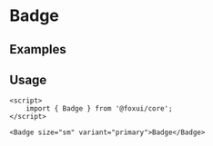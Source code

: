 <script>
	import Example from './Example.svelte';
</script>

# Badge

## Examples

<Example />

## Usage

```svelte
<script>
	import { Badge } from '@foxui/core';
</script>

<Badge size="sm" variant="primary">Badge</Badge>
```

